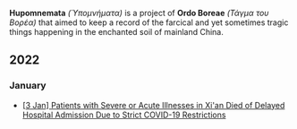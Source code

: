 **Hupomnemata** _(Ὑπομνήματα)_ is a project of **Ordo Boreae** _(Τάγμα του Βορέα)_ that aimed to keep a record of the farcical and yet sometimes tragic things happening in the enchanted soil of mainland China.

## 2022
### January
- [\[3 Jan\] Patients with Severe or Acute Illnesses in Xi'an Died of Delayed Hospital Admission Due to Strict COVID-19 Restrictions](https://github.com/Ordo-Boreae/hupomnemata/blob/main/2021-01.md#3-jan-patients-with-severe-or-acute-illnesses-in-xian-died-of-delayed-hospital-admission-due-to-strict-covid-19-restrictions)
